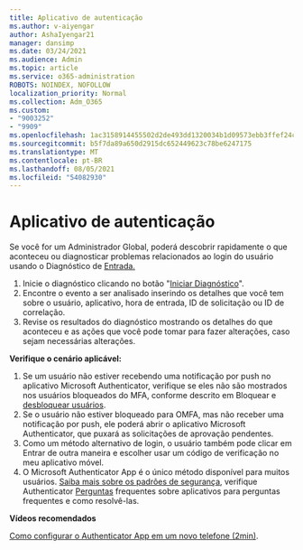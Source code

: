 ```yaml
---
title: Aplicativo de autenticação
ms.author: v-aiyengar
author: AshaIyengar21
manager: dansimp
ms.date: 03/24/2021
ms.audience: Admin
ms.topic: article
ms.service: o365-administration
ROBOTS: NOINDEX, NOFOLLOW
localization_priority: Normal
ms.collection: Adm_O365
ms.custom:
- "9003252"
- "9909"
ms.openlocfilehash: 1ac3158914455502d2de493dd1320034b1d09573ebb3ffef24c23eb1e816cad0
ms.sourcegitcommit: b5f7da89a650d2915dc652449623c78be6247175
ms.translationtype: MT
ms.contentlocale: pt-BR
ms.lasthandoff: 08/05/2021
ms.locfileid: "54082930"
---
```

# <a name="authentication-app"></a>Aplicativo de autenticação

Se você for um Administrador Global, poderá descobrir rapidamente o que aconteceu ou diagnosticar problemas relacionados ao login do usuário usando o Diagnóstico de [Entrada.](https://ms.portal.azure.com/microsoft.onmicrosoft.com?loginHint=shhada@microsoft.com#blade/Microsoft_AAD_IAM/ActiveDirectoryMenuBlade/diagnose/symptomId/ms_aad_dxp_signin_caDiagnoseAndSolveSummarySymptom)

1. Inicie o diagnóstico clicando no botão "[Iniciar Diagnóstico](https://portal.azure.com/#blade/Microsoft_AAD_IAM/ActiveDirectoryMenuBlade/diagnose/symptomId/ms_aad_dxp_signin_caDiagnoseAndSolveSummarySymptom)". 
1. Encontre o evento a ser analisado inserindo os detalhes que você tem sobre o usuário, aplicativo, hora de entrada, ID de solicitação ou ID de correlação.
1. Revise os resultados do diagnóstico mostrando os detalhes do que aconteceu e as ações que você pode tomar para fazer alterações, caso sejam necessárias alterações.

**Verifique o cenário aplicável:**

1. Se um usuário não estiver recebendo uma notificação por push no aplicativo Microsoft Authenticator, verifique se eles não são mostrados nos usuários bloqueados do MFA, conforme descrito em Bloquear e [desbloquear usuários](https://portal.azure.com/#blade/Microsoft_AAD_IAM/ActiveDirectoryMenuBlade/diagnose/symptomId/ms_aad_dxp_signin_caDiagnoseAndSolveSummarySymptom).
1. Se o usuário não estiver bloqueado para OMFA, mas não receber uma notificação por push, ele poderá abrir o aplicativo Microsoft Authenticator, que puxará as solicitações de aprovação pendentes.
1. Como um método alternativo de login, o usuário também pode clicar em Entrar de outra maneira e escolher usar um código de verificação no meu aplicativo móvel.
1. O Microsoft Authenticator App é o único método disponível para muitos usuários. [Saiba mais sobre os padrões de segurança](https://docs.microsoft.com/azure/active-directory/fundamentals/concept-fundamentals-security-defaults), verifique Authenticator [Perguntas](https://docs.microsoft.com/azure/active-directory/user-help/user-help-auth-app-faq) frequentes sobre aplicativos para perguntas frequentes e como resolvê-las.
 
**Vídeos recomendados**

[Como configurar o Authenticator App em um novo telefone (2min)](https://go.microsoft.com/fwlink/?linkid=2158163&clcid=0x409).
